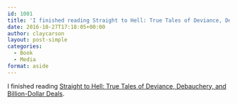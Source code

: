 ```yaml
---
id: 1001
title: 'I finished reading Straight to Hell: True Tales of Deviance, Debauchery, and Billion-Dollar Deals'
date: 2016-10-27T17:18:05+00:00
author: claycarson
layout: post-simple
categories: 
  - Book
  - Media
format: aside
---
```

I finished reading [Straight to Hell: True Tales of Deviance, Debauchery, and Billion-Dollar Deals](http://amazon.com/exec/obidos/ASIN/0802123309/claycarson0c-20).<!--more-->